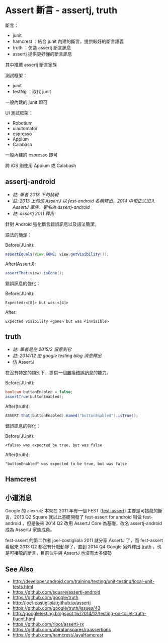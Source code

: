 # Assert 斷言 - assertj, truth

斷言：

* junit
* hamcrest ：結合 junit 內建的斷言，提供較好的斷言語義
* truth ：仿造 assertj 斷言訊息
* assertj 提供更好懂的斷言訊息

其中推薦 assertj 斷言家族

測試框架：

* junit
* testNg ：取代 junit

一般內建的 junit 即可

UI 測試框架：

* Robotium
* uiautomator
* espresso
* Appium
* Calabash

一般內建的 espresso 即可

跨 iOS 則使用 Appium 或 Calabash

## assertj-android

* *註: 筆者 2013 下旬發現*
* *註: 2013 上旬仿 AssertJ 以 fest-android 名稱釋出，2014 中旬正式加入 AssertJ 家族，更名為 assertj-android*
* *註: assertj 2011 釋出*

針對 Android 強化斷言錯誤訊息以及語法簡潔。

語法的簡潔：

Before(JUnit):

```java
assertEquals(View.GONE, view.getVisibility());
```

After(AssertJ):

```java
assertThat(view).isGone();
```

錯誤訊息的強化：

Before(JUnit):

```
Expected:<[8]> but was:<[4]>
```

After:

```
Expected visibility <gone> but was <invisible>
```

## truth

* *註: 筆者是在 2015/2 留意到它*
* *註:  2014/12 由 google testing blog 消息釋出*
* 仿 AssertJ

在沒有特定的類別下，提供一個置換錯誤訊息的能力。

Before(JUnit):

```java
boolean buttonEnabled = false;
assertTrue(buttonEnabled);
```

After(truth):

```java
ASSERT.that(buttonEnabled).named("buttonEnabled").isTrue();
```

錯誤訊息的強化：

Before(JUnit):

```
<false> was expected be true, but was false
```

After(truth):

```
"buttonEnabled" was expected to be true, but was false
```

## Hamcrest

## 小道消息

Google 的 alexruiz 本來在 2011 年有一個 FEST ([fest-assert](https://github.com/alexruiz/fest-assert-2.x)) 主要是可接龍的斷言，2013 Q2 Square 就以此基礎開發了 fest-assert for android 叫做 fest-android
，但是後來 2014 Q2 改用 AssertJ Core 為基礎，改名 assertj-android 成為 AssertJ 家族成員。

fest-assert 的第二作者 joel-costigliola 2011 就分家 AssertJ 了，而 fest-assert 看起來 2013 Q2 都沒有什麼動靜了，直到 2014 Q4 Google 另外釋出 [truth](https://github.com/google/truth) ，也是可接龍的斷言，目前似乎與 AssertJ 也沒有太多優勢



## See Also

* http://developer.android.com/training/testing/unit-testing/local-unit-tests.html
* https://github.com/square/assertj-android
* https://github.com/google/truth
* http://joel-costigliola.github.io/assertj
* https://github.com/google/truth/issues/43
* http://googletesting.blogspot.tw/2014/12/testing-on-toilet-truth-fluent.html
* https://github.com/ribot/assertj-rx
* https://github.com/ubiratansoares/rxassertions
* https://github.com/hamcrest/JavaHamcrest
